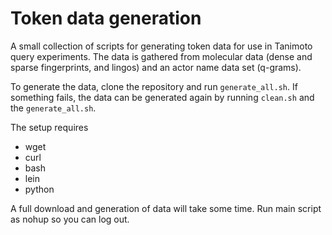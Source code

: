 # Token data generation

A small collection of scripts for generating token data for use in Tanimoto query experiments.
The data is gathered from molecular data (dense and sparse fingerprints, and lingos) and an actor name data set (q-grams).

To generate the data, clone the repository and run `generate_all.sh`. If something fails, the data can be generated again by running `clean.sh` and the `generate_all.sh`.

The setup requires

* wget
* curl
* bash
* lein
* python

A full download and generation of data will take some time.
Run main script as nohup so you can log out.

